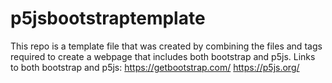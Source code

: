 # p5jsbootstraptemplate
This repo is a template file that was created by combining the files and tags required to create a webpage that includes both bootstrap and p5js. Links to both bootstrap and p5js: https://getbootstrap.com/ https://p5js.org/
